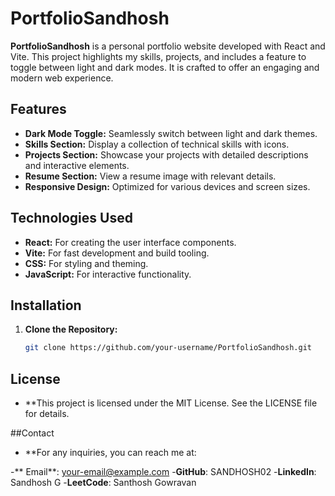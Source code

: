 # PortfolioSandhosh

**PortfolioSandhosh** is a personal portfolio website developed with React and Vite. This project highlights my skills, projects, and includes a feature to toggle between light and dark modes. It is crafted to offer an engaging and modern web experience.

## Features

- **Dark Mode Toggle:** Seamlessly switch between light and dark themes.
- **Skills Section:** Display a collection of technical skills with icons.
- **Projects Section:** Showcase your projects with detailed descriptions and interactive elements.
- **Resume Section:** View a resume image with relevant details.
- **Responsive Design:** Optimized for various devices and screen sizes.

## Technologies Used

- **React:** For creating the user interface components.
- **Vite:** For fast development and build tooling.
- **CSS:** For styling and theming.
- **JavaScript:** For interactive functionality.

## Installation

1. **Clone the Repository:**

   ```bash
   git clone https://github.com/your-username/PortfolioSandhosh.git
## License
- **This project is licensed under the MIT License. See the LICENSE file for details.

##Contact
 - **For any inquiries, you can reach me at:

-** Email**: your-email@example.com
-**GitHub**: SANDHOSH02
-**LinkedIn**: Sandhosh G
-**LeetCode**: Santhosh Gowravan
